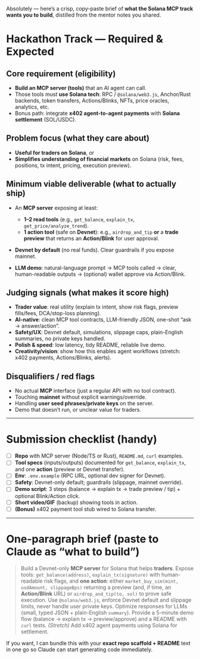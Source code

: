 Absolutely — here’s a crisp, copy-paste brief of **what the Solana MCP track wants you to build**, distilled from the mentor notes you shared.

# Hackathon Track — Required & Expected

## Core requirement (eligibility)

* **Build an MCP server (tools)** that an AI agent can call.
* Those tools must **use Solana tech**: RPC / `@solana/web3.js`, Anchor/Rust backends, token transfers, Actions/Blinks, NFTs, price oracles, analytics, etc.
* Bonus path: integrate **x402 agent-to-agent payments** with **Solana settlement** (SOL/USDC).

## Problem focus (what they care about)

* **Useful for traders on Solana**, or
* **Simplifies understanding of financial markets** on Solana (risk, fees, positions, tx intent, pricing, execution preview).

## Minimum viable deliverable (what to actually ship)

* An **MCP server** exposing at least:

  * **1–2 read tools** (e.g., `get_balance`, `explain_tx`, `get_price/analyze_trend`).
  * **1 action tool** (safe on **Devnet**): e.g., `airdrop_and_tip` **or** a **trade preview** that returns an **Action/Blink** for user approval.
* **Devnet by default** (no real funds). Clear guardrails if you expose mainnet.
* **LLM demo**: natural-language prompt → MCP tools called → clear, human-readable outputs → (optional) wallet approve via Action/Blink.

## Judging signals (what makes it score high)

* **Trader value**: real utility (explain tx intent, show risk flags, preview fills/fees, DCA/stop-loss planning).
* **AI-native**: clean MCP tool contracts, LLM-friendly JSON, one-shot “ask → answer/action”.
* **Safety/UX**: Devnet default, simulations, slippage caps, plain-English summaries, no private keys handled.
* **Polish & speed**: low latency, tidy README, reliable live demo.
* **Creativity/vision**: show how this enables agent workflows (stretch: x402 payments, Actions/Blinks, alerts).

## Disqualifiers / red flags

* No actual **MCP** interface (just a regular API with no tool contract).
* Touching **mainnet** without explicit warnings/override.
* Handling **user seed phrases/private keys** on the server.
* Demo that doesn’t run, or unclear value for traders.

---

# Submission checklist (handy)

* [ ] **Repo** with MCP server (Node/TS or Rust), `README.md`, `curl` examples.
* [ ] **Tool specs** (inputs/outputs) documented for `get_balance`, `explain_tx`, and one **action** (preview or Devnet transfer).
* [ ] **Env**: `.env.example` (RPC URL, optional dev signer for Devnet).
* [ ] **Safety**: Devnet-only default; guardrails (slippage, mainnet override).
* [ ] **Demo script**: 3 steps (balance → explain tx → trade preview / tip) + optional Blink/Action click.
* [ ] **Short video/GIF** (backup) showing tools in action.
* [ ] **(Bonus)** x402 payment tool stub wired to Solana transfer.

---

# One-paragraph brief (paste to Claude as “what to build”)

> Build a Devnet-only **MCP server** for Solana that helps **traders**. Expose tools: `get_balance(address)`, `explain_tx(signature)` with human-readable risk flags, and **one action**: either `market_buy_sim(mint, usdAmount, slippageBps)` returning a preview (and, if time, an **Action/Blink** URL) or `airdrop_and_tip(to, sol)` to prove safe execution. Use `@solana/web3.js`, enforce Devnet default and slippage limits, never handle user private keys. Optimize responses for LLMs (small, typed JSON + plain-English `summary`). Provide a 5-minute demo flow (balance → explain tx → preview/approve) and a README with `curl` tests. *(Stretch)* Add x402 agent payments using Solana for settlement.

If you want, I can bundle this with your **exact repo scaffold + README** text in one go so Claude can start generating code immediately.

